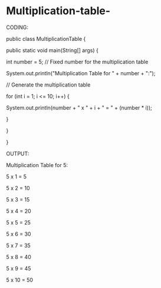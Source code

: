 # Multiplication-table-
CODING:

public class MultiplicationTable {

public static void main(String[] args) {

int number = 5; // Fixed number for the multiplication table

System.out.println("Multiplication Table for " + number + ":");

// Generate the multiplication table

for (int i = 1; i <= 10; i++) {

System.out.println(number + " x " + i + " = " + (number * i));

}

}

}

OUTPUT:

Multiplication Table for 5:

5 x 1 = 5

5 x 2 = 10

5 x 3 = 15

5 x 4 = 20

5 x 5 = 25

5 x 6 = 30

5 x 7 = 35

5 x 8 = 40

5 x 9 = 45

5 x 10 = 50
